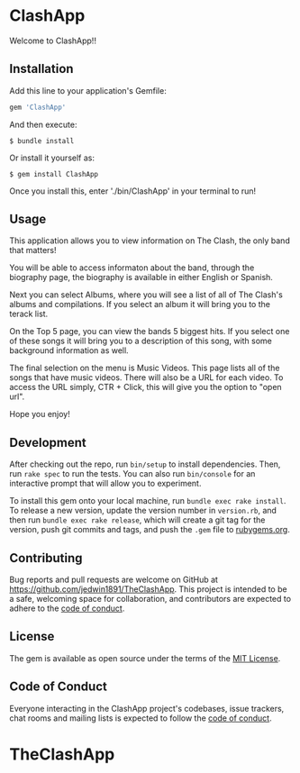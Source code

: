 # ClashApp

Welcome to ClashApp!! 



## Installation

Add this line to your application's Gemfile:

```ruby
gem 'ClashApp'
```

And then execute:

    $ bundle install

Or install it yourself as:

    $ gem install ClashApp


Once you install this, enter './bin/ClashApp' in your terminal to run!   


## Usage

This application allows you to view information on The Clash, the only band that matters!

You will be able to access informaton about the band, through the biography page, the biography is available in either English or Spanish. 

Next you can select Albums, where you will see a list of all of The Clash's albums and compilations. If you select an album it will bring you to the terack list.

On the Top 5 page, you can view the bands 5 biggest hits. If you select one of these songs it will bring you to a description of this song, with some background information as well. 

The final selection on the menu is Music Videos. This page lists all of the songs that have music videos. There will also be a URL for each video. To access the URL simply, CTR + Click, this will give you the option to "open url".

Hope you enjoy!




## Development

After checking out the repo, run `bin/setup` to install dependencies. Then, run `rake spec` to run the tests. You can also run `bin/console` for an interactive prompt that will allow you to experiment.

To install this gem onto your local machine, run `bundle exec rake install`. To release a new version, update the version number in `version.rb`, and then run `bundle exec rake release`, which will create a git tag for the version, push git commits and tags, and push the `.gem` file to [rubygems.org](https://rubygems.org).

## Contributing

Bug reports and pull requests are welcome on GitHub at https://github.com/jedwin1891/TheClashApp. This project is intended to be a safe, welcoming space for collaboration, and contributors are expected to adhere to the [code of conduct](https://github.com/[USERNAME]/ClashApp/blob/master/CODE_OF_CONDUCT.md).


## License

The gem is available as open source under the terms of the [MIT License](https://opensource.org/licenses/MIT).

## Code of Conduct

Everyone interacting in the ClashApp project's codebases, issue trackers, chat rooms and mailing lists is expected to follow the [code of conduct](https://github.com/[USERNAME]/ClashApp/blob/master/CODE_OF_CONDUCT.md).
# TheClashApp
